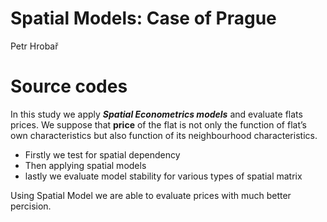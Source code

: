 Spatial Models: Case of Prague
================
Petr Hrobař

# Source codes

In this study we apply ***Spatial Econometrics models*** and evaluate
flats prices. We suppose that **price** of the flat is not only the
function of flat’s own characteristics but also function of its
neighbourhood characteristics.

  - Firstly we test for spatial dependency
  - Then applying spatial models
  - lastly we evaluate model stability for various types of spatial
    matrix

Using Spatial Model we are able to evaluate prices with much better
percision.
